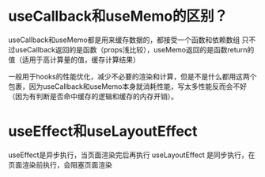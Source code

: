 # useCallback和useMemo的区别？

useCallback和useMemo都是用来缓存数据的，都接受一个函数和依赖数组
只不过useCallback返回的是函数（props浅比较），useMemo返回的是函数return的值（适用于高计算量的值，缓存计算结果）

一般用于hooks的性能优化，减少不必要的渲染和计算，但是不是什么都用这两个包裹，因为useCallback和useMemo本身就消耗性能，写太多性能反而会不好（因为有判断是否命中缓存的逻辑和缓存的内存开销）。

# useEffect和useLayoutEffect

useEffect是异步执行，当页面渲染完后再执行
useLayoutEffect 是同步执行，在页面渲染前执行，会阻塞页面渲染